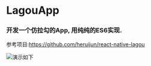 # LagouApp

### 开发一个仿拉勾的App, 用纯纯的ES6实现.

参考项目:https://github.com/heruijun/react-native-lagou

![演示如下](https://raw.githubusercontent.com/Kennytian/LagouApp/master/screenshot.gif)
